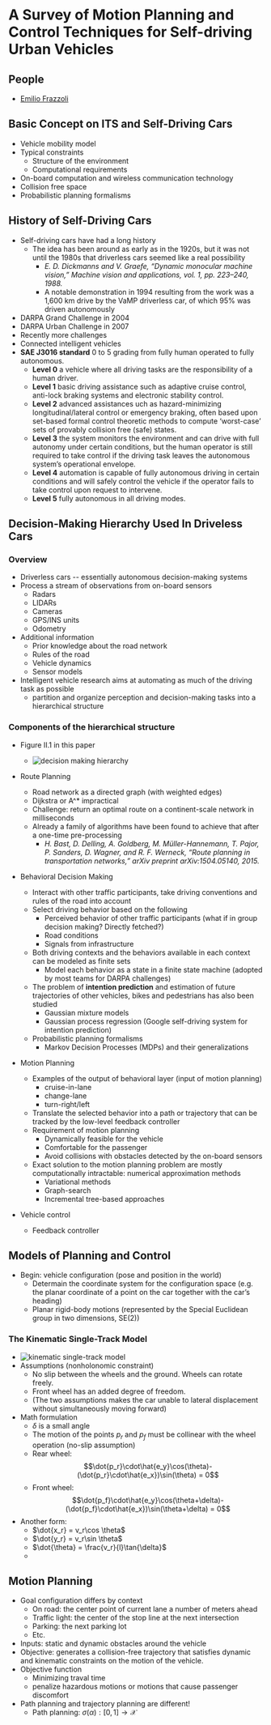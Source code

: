 # A Survey of Motion Planning and Control Techniques for Self-driving Urban Vehicles

## People
* [Emilio Frazzoli](https://ares.lids.mit.edu/)

## Basic Concept on ITS and Self-Driving Cars
* Vehicle mobility model
* Typical constraints
    - Structure of the environment
    - Computational requirements
* On-board computation and wireless communication technology
* Collision free space
* Probabilistic planning formalisms

## History of Self-Driving Cars
* Self-driving cars have had a long history
    -  The idea has been around as early as in the 1920s, but it was not until the 1980s that driverless cars seemed like a real possibility
        + *E. D. Dickmanns and V. Graefe, “Dynamic monocular machine vision,” Machine vision and applications, vol. 1, pp. 223–240, 1988.*
        + A notable demonstration in 1994 resulting from the work was a 1,600 km drive by the VaMP driverless car, of which 95% was driven autonomously
* DARPA Grand Challenge in 2004
* DARPA Urban Challenge in 2007
* Recently more challenges
* Connected intelligent vehicles
* **SAE J3016 standard** 0 to 5 grading from fully human operated to fully autonomous.
    - **Level 0** a vehicle where all driving tasks are the responsibility of a human driver.
    - **Level 1** basic driving assistance such as adaptive cruise control, anti-lock braking systems and electronic stability control.
    -  **Level 2** advanced assistances uch as hazard-minimizing longitudinal/lateral control or emergency braking, often based upon set-based formal control theoretic methods to compute ‘worst-case’ sets of provably collision free (safe) states.
    - **Level 3** the system monitors the environment and can drive with full autonomy under certain conditions, but the human operator is still required to take control if the driving task leaves the autonomous system’s operational envelope.
    - **Level 4** automation is capable of fully autonomous driving in certain conditions and will safely control the vehicle if the operator fails to take control upon request to intervene.
    - **Level 5**  fully autonomous in all driving modes.

## Decision-Making Hierarchy Used In Driveless Cars
### Overview
* Driverless cars -- essentially autonomous decision-making systems
* Process a stream of observations from on-board sensors
    - Radars
    - LIDARs
    - Cameras
    - GPS/INS units
    - Odometry
* Additional information
    - Prior knowledge about the road network
    - Rules of the road
    - Vehicle dynamics
    - Sensor models
* Intelligent vehicle research aims at automating as much of the driving task as possible
    - partition and organize perception and decision-making tasks into a hierarchical structure

### Components of the hierarchical structure
* Figure II.1 in this paper
    - ![decision making hierarchy](http://img.blog.csdn.net/20170225104014143?watermark/2/text/aHR0cDovL2Jsb2cuY3Nkbi5uZXQvY2huMTM=/font/5a6L5L2T/fontsize/400/fill/I0JBQkFCMA==/dissolve/70/gravity/SouthEast)

* Route Planning
    - Road network as a directed graph (with weighted edges)
    - Dijkstra or A^* impractical
    - Challenge: return an optimal route on a continent-scale network in milliseconds
    - Already a family of algorithms have been found to achieve that after a one-time pre-processing
        + *H. Bast, D. Delling, A. Goldberg, M. Müller-Hannemann, T. Pajor, P. Sanders, D. Wagner, and R. F. Werneck, “Route planning in transportation networks,” arXiv preprint arXiv:1504.05140, 2015.*
* Behavioral Decision Making
    - Interact with other traffic participants, take  driving conventions and rules of the road into account
    - Select driving behavior based on the following
        + Perceived behavior of other traffic participants (what if in group decision making? Directly fetched?)
        + Road conditions
        + Signals from infrastructure
    - Both driving contexts and the behaviors available in each context can be modeled as finite sets
        + Model each behavior as a state in a finite state machine (adopted by most teams for DARPA challenges)
    - The problem of **intention prediction** and estimation of future trajectories of other vehicles, bikes and pedestrians has also been studied
        + Gaussian mixture models
        + Gaussian process regression (Google self-driving system for intention prediction)
    -  Probabilistic planning formalisms
        + Markov Decision Processes (MDPs) and their generalizations
* Motion Planning
    - Examples of the output of behavioral layer (input of motion planning)
        + cruise-in-lane
        + change-lane
        + turn-right/left
    - Translate the selected behavior into a path or trajectory that can be tracked by the low-level feedback controller
    - Requirement of motion planning
        + Dynamically feasible for the vehicle
        + Comfortable for the passenger
        + Avoid collisions with obstacles detected by the on-board sensors
    - Exact solution to the motion planning problem are mostly computationally intractable: numerical approximation methods
        + Variational methods
        + Graph-search
        + Incremental tree-based approaches
* Vehicle control
    - Feedback controller

## Models of Planning and Control
* Begin: vehicle configuration (pose and position in the world)
    - Determain the coordinate system for the configuration space (e.g. the planar coordinate of a point on the car together with the car’s heading)
    - Planar rigid-body motions (represented by the Special Euclidean group in two dimensions, SE(2))

### The Kinematic Single-Track Model
* ![kinematic single-track model](http://img.blog.csdn.net/20170225112044453?watermark/2/text/aHR0cDovL2Jsb2cuY3Nkbi5uZXQvY2huMTM=/font/5a6L5L2T/fontsize/400/fill/I0JBQkFCMA==/dissolve/70/gravity/SouthEast)
* Assumptions (nonholonomic constraint)
    - No slip between the wheels and the ground. Wheels can rotate freely.
    - Front wheel has an added degree of freedom.
    - (The two assumptions makes the car unable to  lateral displacement without simultaneously moving forward)
* Math formulation
    - $\delta$ is a small angle
    - The motion of the points $p_r$ and $p_f$ must be collinear with the wheel operation (no-slip assumption)
    - Rear wheel: $$\dot{p_r}\cdot\hat{e_y}\cos(\theta)-(\dot{p_r}\cdot\hat{e_x})\sin(\theta) = 0$$
    - Front wheel: $$\dot{p_f}\cdot\hat{e_y}\cos(\theta+\delta)-(\dot{p_f}\cdot\hat{e_x})\sin(\theta+\delta) = 0$$
* Another form:
    - $\dot{x_r} = v_r\cos \theta$
    - $\dot{y_r} = v_r\sin \theta$
    - $\dot{\theta} = \frac{v_r}{l}\tan{\delta}$
    - 

<!-- TODO -->

## Motion Planning
* Goal configuration differs by context
    - On road: the center point of current lane a number of meters ahead
    - Traffic light: the center of the stop line at the next intersection
    - Parking: the next parking lot
    - Etc.
* Inputs: static and dynamic obstacles around the vehicle
* Objective: generates a collision-free trajectory that satisfies dynamic and kinematic constraints on the motion of the vehicle.
* Objective function
    - Minimizing traval time
    - penalize hazardous motions or motions that cause passenger discomfort
* Path planning and trajectory planning are different!
    - Path planning: $\sigma(\alpha): [0, 1] \rightarrow \mathcal{X}$
    

